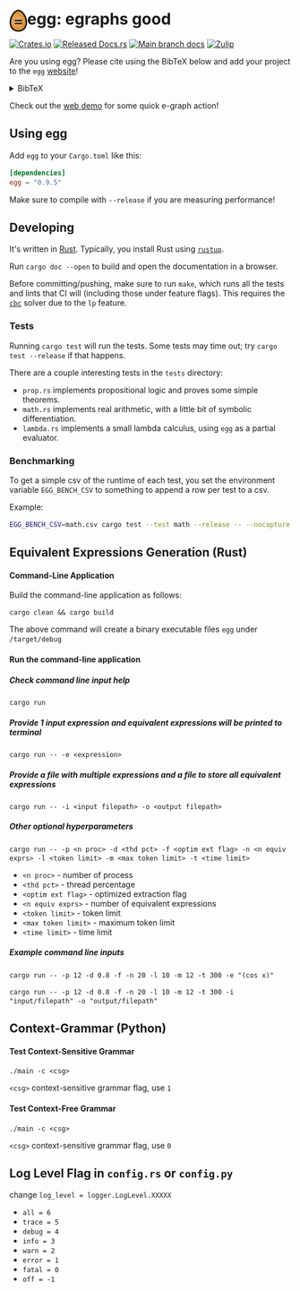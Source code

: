 # <img src="doc/egg.svg" alt="egg logo" height="40" align="left"> egg: egraphs good

[![Crates.io](https://img.shields.io/crates/v/egg.svg)](https://crates.io/crates/egg)
[![Released Docs.rs](https://img.shields.io/crates/v/egg?color=blue&label=docs)](https://docs.rs/egg/)
[![Main branch docs](https://img.shields.io/badge/docs-main-blue)](https://egraphs-good.github.io/egg/egg/)
[![Zulip](https://img.shields.io/badge/zulip-join%20chat-blue)](https://egraphs.zulipchat.com)

Are you using egg?
Please cite using the BibTeX below and
add your project to the `egg`
[website](https://github.com/egraphs-good/egraphs-good.github.io)!

<details class="bibtex">
    <summary>BibTeX</summary>
    <code><pre>@article{2021-egg,
  author = {Willsey, Max and Nandi, Chandrakana and Wang, Yisu Remy and Flatt, Oliver and Tatlock, Zachary and Panchekha, Pavel},
  title = {egg: Fast and Extensible Equality Saturation},
  year = {2021},
  issue_date = {January 2021},
  publisher = {Association for Computing Machinery},
  address = {New York, NY, USA},
  volume = {5},
  number = {POPL},
  url = {https://doi.org/10.1145/3434304},
  doi = {10.1145/3434304},
  abstract = {An e-graph efficiently represents a congruence relation over many expressions. Although they were originally developed in the late 1970s for use in automated theorem provers, a more recent technique known as equality saturation repurposes e-graphs to implement state-of-the-art, rewrite-driven compiler optimizations and program synthesizers. However, e-graphs remain unspecialized for this newer use case. Equality saturation workloads exhibit distinct characteristics and often require ad-hoc e-graph extensions to incorporate transformations beyond purely syntactic rewrites.  This work contributes two techniques that make e-graphs fast and extensible, specializing them to equality saturation. A new amortized invariant restoration technique called rebuilding takes advantage of equality saturation's distinct workload, providing asymptotic speedups over current techniques in practice. A general mechanism called e-class analyses integrates domain-specific analyses into the e-graph, reducing the need for ad hoc manipulation.  We implemented these techniques in a new open-source library called egg. Our case studies on three previously published applications of equality saturation highlight how egg's performance and flexibility enable state-of-the-art results across diverse domains.},
  journal = {Proc. ACM Program. Lang.},
  month = jan,
  articleno = {23},
  numpages = {29},
  keywords = {equality saturation, e-graphs}
}
</pre></code>
</details>

Check out the [web demo](https://egraphs-good.github.io/egg-web-demo) for some quick e-graph action!

## Using egg

Add `egg` to your `Cargo.toml` like this:
```toml
[dependencies]
egg = "0.9.5"
```

Make sure to compile with `--release` if you are measuring performance!

## Developing

It's written in [Rust](https://www.rust-lang.org/).
Typically, you install Rust using [`rustup`](https://www.rust-lang.org/tools/install).

Run `cargo doc --open` to build and open the documentation in a browser.

Before committing/pushing, make sure to run `make`,
which runs all the tests and lints that CI will (including those under feature flags).
This requires the [`cbc`](https://projects.coin-or.org/Cbc) solver
due to the `lp` feature.

### Tests

Running `cargo test` will run the tests.
Some tests may time out; try `cargo test --release` if that happens.

There are a couple interesting tests in the `tests` directory:

- `prop.rs` implements propositional logic and proves some simple
  theorems.
- `math.rs` implements real arithmetic, with a little bit of symbolic differentiation.
- `lambda.rs` implements a small lambda calculus, using `egg` as a partial evaluator.


### Benchmarking

To get a simple csv of the runtime of each test, you set the environment variable
`EGG_BENCH_CSV` to something to append a row per test to a csv.

Example:
```bash
EGG_BENCH_CSV=math.csv cargo test --test math --release -- --nocapture --test --test-threads=1
```

## Equivalent Expressions Generation (Rust)
#### Command-Line Application
Build the command-line application as follows:
```
cargo clean && cargo build
```
The above command will create a binary executable files `egg` under `/target/debug`

#### Run the command-line application
##### Check command line input help
```
cargo run
```
##### Provide 1 input expression and equivalent expressions will be printed to terminal
```
cargo run -- -e <expression>
```
##### Provide a file with multiple expressions and a file to store all equivalent expressions
```
cargo run -- -i <input filepath> -o <output filepath>
```
##### Other optional hyperparameters
```
cargo run -- -p <n proc> -d <thd pct> -f <optim ext flag> -n <n equiv exprs> -l <token limit> -m <max token limit> -t <time limit>
```
* `<n proc>` - number of process
* `<thd pct>` - thread percentage
* `<optim ext flag>` - optimized extraction flag
* `<n equiv exprs>` - number of equivalent expressions
* `<token limit>` - token limit
* `<max token limit>` - maximum token limit
* `<time limit>` - time limit

##### Example command line inputs
```
cargo run -- -p 12 -d 0.8 -f -n 20 -l 10 -m 12 -t 300 -e "(cos x)"
```
```
cargo run -- -p 12 -d 0.8 -f -n 20 -l 10 -m 12 -t 300 -i "input/filepath" -o "output/filepath"
```

## Context-Grammar (Python)

#### Test Context-Sensitive Grammar
```
./main -c <csg>
```
`<csg>` context-sensitive grammar flag, use `1`

#### Test Context-Free Grammar
```
./main -c <csg>
```
`<csg>` context-sensitive grammar flag, use `0`

## Log Level Flag in `config.rs` or `config.py`
change `log_level = logger.LogLevel.XXXXX`
* `all = 6`
* `trace = 5`
* `debug = 4`
* `info = 3`
* `warn = 2`
* `error = 1`
* `fatal = 0`
* `off = -1`